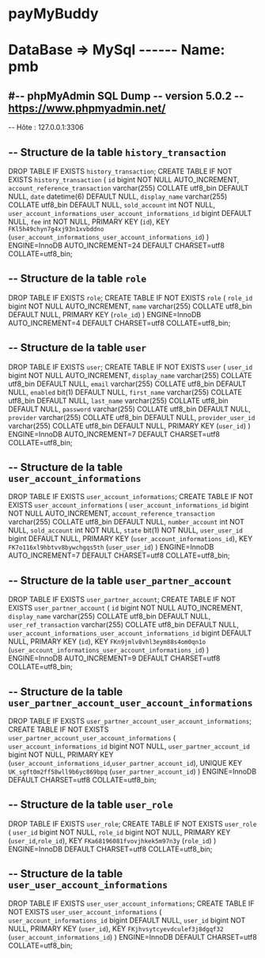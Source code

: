 # payMyBuddy

# DataBase => MySql ------ Name: pmb

#-- phpMyAdmin SQL Dump
-- version 5.0.2
-- https://www.phpmyadmin.net/
--
-- Hôte : 127.0.0.1:3306

-- Structure de la table `history_transaction`
--

DROP TABLE IF EXISTS `history_transaction`;
CREATE TABLE IF NOT EXISTS `history_transaction` (
  `id` bigint NOT NULL AUTO_INCREMENT,
  `account_reference_transaction` varchar(255) COLLATE utf8_bin DEFAULT NULL,
  `date` datetime(6) DEFAULT NULL,
  `display_name` varchar(255) COLLATE utf8_bin DEFAULT NULL,
  `sold_account` int NOT NULL,
  `user_account_informations_user_account_informations_id` bigint DEFAULT NULL,
  `fee` int NOT NULL,
  PRIMARY KEY (`id`),
  KEY `FKl5h49chyn7g4xj93n1xvbddno` (`user_account_informations_user_account_informations_id`)
) ENGINE=InnoDB AUTO_INCREMENT=24 DEFAULT CHARSET=utf8 COLLATE=utf8_bin;

-- Structure de la table `role`
--

DROP TABLE IF EXISTS `role`;
CREATE TABLE IF NOT EXISTS `role` (
  `role_id` bigint NOT NULL AUTO_INCREMENT,
  `name` varchar(255) COLLATE utf8_bin DEFAULT NULL,
  PRIMARY KEY (`role_id`)
) ENGINE=InnoDB AUTO_INCREMENT=4 DEFAULT CHARSET=utf8 COLLATE=utf8_bin;

-- Structure de la table `user`
--

DROP TABLE IF EXISTS `user`;
CREATE TABLE IF NOT EXISTS `user` (
  `user_id` bigint NOT NULL AUTO_INCREMENT,
  `display_name` varchar(255) COLLATE utf8_bin DEFAULT NULL,
  `email` varchar(255) COLLATE utf8_bin DEFAULT NULL,
  `enabled` bit(1) DEFAULT NULL,
  `first_name` varchar(255) COLLATE utf8_bin DEFAULT NULL,
  `last_name` varchar(255) COLLATE utf8_bin DEFAULT NULL,
  `password` varchar(255) COLLATE utf8_bin DEFAULT NULL,
  `provider` varchar(255) COLLATE utf8_bin DEFAULT NULL,
  `provider_user_id` varchar(255) COLLATE utf8_bin DEFAULT NULL,
  PRIMARY KEY (`user_id`)
) ENGINE=InnoDB AUTO_INCREMENT=7 DEFAULT CHARSET=utf8 COLLATE=utf8_bin;


-- Structure de la table `user_account_informations`
--

DROP TABLE IF EXISTS `user_account_informations`;
CREATE TABLE IF NOT EXISTS `user_account_informations` (
  `user_account_informations_id` bigint NOT NULL AUTO_INCREMENT,
  `account_reference_transaction` varchar(255) COLLATE utf8_bin DEFAULT NULL,
  `number_account` int NOT NULL,
  `sold_account` int NOT NULL,
  `state` bit(1) NOT NULL,
  `user_user_id` bigint DEFAULT NULL,
  PRIMARY KEY (`user_account_informations_id`),
  KEY `FK7o116xl9hbtvv8bywchgqs5th` (`user_user_id`)
) ENGINE=InnoDB AUTO_INCREMENT=7 DEFAULT CHARSET=utf8 COLLATE=utf8_bin;

-- Structure de la table `user_partner_account`
--

DROP TABLE IF EXISTS `user_partner_account`;
CREATE TABLE IF NOT EXISTS `user_partner_account` (
  `id` bigint NOT NULL AUTO_INCREMENT,
  `display_name` varchar(255) COLLATE utf8_bin DEFAULT NULL,
  `user_ref_transaction` varchar(255) COLLATE utf8_bin DEFAULT NULL,
  `user_account_informations_user_account_informations_id` bigint DEFAULT NULL,
  PRIMARY KEY (`id`),
  KEY `FKn9jmlv8vhl3eym88s4om0qn1o` (`user_account_informations_user_account_informations_id`)
) ENGINE=InnoDB AUTO_INCREMENT=9 DEFAULT CHARSET=utf8 COLLATE=utf8_bin;

-- Structure de la table `user_partner_account_user_account_informations`
--

DROP TABLE IF EXISTS `user_partner_account_user_account_informations`;
CREATE TABLE IF NOT EXISTS `user_partner_account_user_account_informations` (
  `user_account_informations_id` bigint NOT NULL,
  `user_partner_account_id` bigint NOT NULL,
  PRIMARY KEY (`user_account_informations_id`,`user_partner_account_id`),
  UNIQUE KEY `UK_sgft0m2ff58wll9b6yc869bpq` (`user_partner_account_id`)
) ENGINE=InnoDB DEFAULT CHARSET=utf8 COLLATE=utf8_bin;


-- Structure de la table `user_role`
--

DROP TABLE IF EXISTS `user_role`;
CREATE TABLE IF NOT EXISTS `user_role` (
  `user_id` bigint NOT NULL,
  `role_id` bigint NOT NULL,
  PRIMARY KEY (`user_id`,`role_id`),
  KEY `FKa68196081fvovjhkek5m97n3y` (`role_id`)
) ENGINE=InnoDB DEFAULT CHARSET=utf8 COLLATE=utf8_bin;


-- Structure de la table `user_user_account_informations`
--

DROP TABLE IF EXISTS `user_user_account_informations`;
CREATE TABLE IF NOT EXISTS `user_user_account_informations` (
  `user_account_informations_id` bigint DEFAULT NULL,
  `user_id` bigint NOT NULL,
  PRIMARY KEY (`user_id`),
  KEY `FKjhvsytcyevdculef3j8dgqf32` (`user_account_informations_id`)
) ENGINE=InnoDB DEFAULT CHARSET=utf8 COLLATE=utf8_bin;

